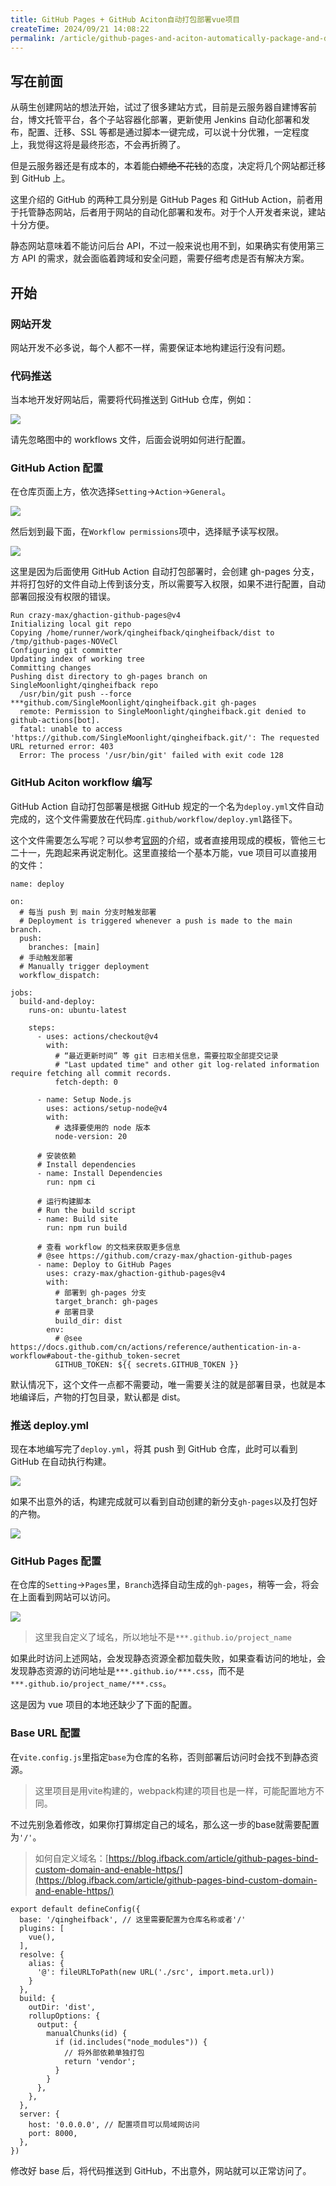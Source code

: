 ```yaml
---
title: GitHub Pages + GitHub Aciton自动打包部署vue项目
createTime: 2024/09/21 14:08:22
permalink: /article/github-pages-and-aciton-automatically-package-and-deploy-vue-projects/
---
```

## 写在前面
从萌生创建网站的想法开始，试过了很多建站方式，目前是云服务器自建博客前台，博文托管平台，各个子站容器化部署，更新使用 Jenkins 自动化部署和发布，配置、迁移、SSL 等都是通过脚本一键完成，可以说十分优雅，一定程度上，我觉得这将是最终形态，不会再折腾了。

但是云服务器还是有成本的，本着能~~白嫖绝不花钱~~的态度，决定将几个网站都迁移到 GitHub 上。

这里介绍的 GitHub 的两种工具分别是 GitHub Pages 和 GitHub Action，前者用于托管静态网站，后者用于网站的自动化部署和发布。对于个人开发者来说，建站十分方便。

静态网站意味着不能访问后台 API，不过一般来说也用不到，如果确实有使用第三方 API 的需求，就会面临着跨域和安全问题，需要仔细考虑是否有解决方案。

## 开始
### 网站开发
网站开发不必多说，每个人都不一样，需要保证本地构建运行没有问题。

### 代码推送
当本地开发好网站后，需要将代码推送到 GitHub 仓库，例如：

![](../.vuepress/public/images/1506a759ab0ef07475269e751ca62b7b.png)

请先忽略图中的 workflows 文件，后面会说明如何进行配置。

### GitHub Action 配置
在仓库页面上方，依次选择`Setting`->`Action`->`General`。

![](../.vuepress/public/images/2f684038ebec3b208d1a0fd2a18e4710.png)

然后划到最下面，在`Workflow permissions`项中，选择赋予读写权限。

![](../.vuepress/public/images/f7f5cc442d3042917358382d0d7d6b37.png)

这里是因为后面使用 GitHub Action 自动打包部署时，会创建 gh-pages 分支，并将打包好的文件自动上传到该分支，所以需要写入权限，如果不进行配置，自动部署回报没有权限的错误。

```shell
Run crazy-max/ghaction-github-pages@v4
Initializing local git repo
Copying /home/runner/work/qingheifback/qingheifback/dist to /tmp/github-pages-NOVeCl
Configuring git committer
Updating index of working tree
Committing changes
Pushing dist directory to gh-pages branch on SingleMoonlight/qingheifback repo
  /usr/bin/git push --force ***github.com/SingleMoonlight/qingheifback.git gh-pages
  remote: Permission to SingleMoonlight/qingheifback.git denied to github-actions[bot].
  fatal: unable to access 'https://github.com/SingleMoonlight/qingheifback.git/': The requested URL returned error: 403
  Error: The process '/usr/bin/git' failed with exit code 128
```

### GitHub Aciton workflow 编写
GitHub Action 自动打包部署是根据 GitHub 规定的一个名为`deploy.yml`文件自动完成的，这个文件需要放在代码库`.github/workflow/deploy.yml`路径下。

这个文件需要怎么写呢？可以参考[官网](about:blank)的介绍，或者直接用现成的模板，管他三七二十一，先跑起来再说定制化。这里直接给一个基本万能，vue 项目可以直接用的文件：

```shell
name: deploy

on:
  # 每当 push 到 main 分支时触发部署
  # Deployment is triggered whenever a push is made to the main branch.
  push:
    branches: [main]
  # 手动触发部署
  # Manually trigger deployment
  workflow_dispatch:

jobs:
  build-and-deploy:
    runs-on: ubuntu-latest

    steps:
      - uses: actions/checkout@v4
        with:
          # “最近更新时间” 等 git 日志相关信息，需要拉取全部提交记录
          # "Last updated time" and other git log-related information require fetching all commit records.
          fetch-depth: 0

      - name: Setup Node.js
        uses: actions/setup-node@v4
        with:
          # 选择要使用的 node 版本
          node-version: 20
      
      # 安装依赖
      # Install dependencies
      - name: Install Dependencies
        run: npm ci

      # 运行构建脚本
      # Run the build script
      - name: Build site
        run: npm run build

      # 查看 workflow 的文档来获取更多信息
      # @see https://github.com/crazy-max/ghaction-github-pages
      - name: Deploy to GitHub Pages
        uses: crazy-max/ghaction-github-pages@v4
        with:
          # 部署到 gh-pages 分支
          target_branch: gh-pages
          # 部署目录
          build_dir: dist
        env:
          # @see https://docs.github.com/cn/actions/reference/authentication-in-a-workflow#about-the-github_token-secret
          GITHUB_TOKEN: ${{ secrets.GITHUB_TOKEN }}
```

默认情况下，这个文件一点都不需要动，唯一需要关注的就是部署目录，也就是本地编译后，产物的打包目录，默认都是 dist。

### 推送 deploy.yml
现在本地编写完了`deploy.yml`，将其 push 到 GitHub 仓库，此时可以看到 GitHub 在自动执行构建。

![](../.vuepress/public/images/5f4048f0544147a238cf6b967b6c04e9.png)

如果不出意外的话，构建完成就可以看到自动创建的新分支`gh-pages`以及打包好的产物。

![](../.vuepress/public/images/9c54f7f38a82923c80381b21723602c5.png)

### GitHub Pages 配置
在仓库的`Setting`->`Pages`里，`Branch`选择自动生成的`gh-pages`，稍等一会，将会在上面看到网站可以访问。

![](../.vuepress/public/images/91e6358e81c4066ff9ce1e5feead1c8e.png)

> 这里我自定义了域名，所以地址不是`***.github.io/project_name`
>

如果此时访问上述网站，会发现静态资源全都加载失败，如果查看访问的地址，会发现静态资源的访问地址是`***.github.io/***.css`，而不是`***.github.io/project_name/***.css`。

这是因为 vue 项目的本地还缺少了下面的配置。

### Base URL 配置
在`vite.config.js`里指定`base`为仓库的名称，否则部署后访问时会找不到静态资源。

> 这里项目是用vite构建的，webpack构建的项目也是一样，可能配置地方不同。
>

不过先别急着修改，如果你打算绑定自己的域名，那么这一步的base就需要配置为`'/'`。

> 如何自定义域名：[https://blog.ifback.com/article/github-pages-bind-custom-domain-and-enable-https/](https://blog.ifback.com/article/github-pages-bind-custom-domain-and-enable-https/)
>

```shell
export default defineConfig({
  base: '/qingheifback', // 这里需要配置为仓库名称或者'/'
  plugins: [
    vue(),
  ],
  resolve: {
    alias: {
      '@': fileURLToPath(new URL('./src', import.meta.url))
    }
  },
  build: {
    outDir: 'dist',
    rollupOptions: {
      output: {
        manualChunks(id) {
          if (id.includes("node_modules")) {
            // 将外部依赖单独打包
            return 'vendor';
          }
        }
      },
    },
  },
  server: {
    host: '0.0.0.0', // 配置项目可以局域网访问
    port: 8000,
  },
})
```

修改好 base 后，将代码推送到 GitHub，不出意外，网站就可以正常访问了。





